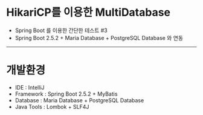 # HikariCP를 이용한 MultiDatabase
* Spring Boot 를 이용한 간단한 테스트 #3
* Spring Boot 2.5.2 + Maria Database + PostgreSQL Database 와 연동
<hr/>

# 개발환경
* IDE      : IntelliJ
* Framework : Spring Boot 2.5.2 + MyBatis
* Database : Maria Database + PostgreSQL Database
* Java Tools : Lombok + SLF4J
